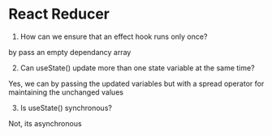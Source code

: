 # React Reducer

1) How can we ensure that an effect hook runs only once?

by pass an empty dependancy array


2) Can useState() update more than one state variable at the same time?

Yes, we can by passing the updated variables but with a spread operator for maintaining the unchanged values

3) Is useState() synchronous?

Not, its asynchronous